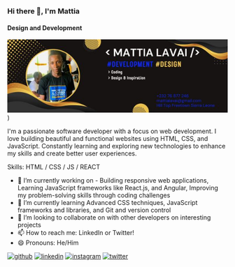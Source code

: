 ### Hi there 👋, I'm Mattia
#### Design and Development
![Design and Development](mattialavai@gmail.com.jpg)
)

I'm a passionate software developer with a focus on web development. I love building beautiful and functional websites using HTML, CSS, and JavaScript. Constantly learning and exploring new technologies to enhance my skills and create better user experiences.

Skills:  HTML / CSS / JS / REACT

- 🔭 I’m currently working on - Building responsive web applications,  Learning JavaScript frameworks like React.js, and Angular, Improving my problem-solving skills through coding challenges 
- 🌱 I’m currently learning Advanced CSS techniques, JavaScript frameworks and libraries, and Git and version control 
- 👯 I’m looking to collaborate on  with other developers on interesting projects 
- 📫 How to reach me: LinkedIn or Twitter! 
- 😄 Pronouns: He/Him 


[<img src='https://cdn.jsdelivr.net/npm/simple-icons@3.0.1/icons/github.svg' alt='github' height='40'>](https://github.com/@mattialavai)  [<img src='https://cdn.jsdelivr.net/npm/simple-icons@3.0.1/icons/linkedin.svg' alt='linkedin' height='40'>](https://www.linkedin.com/in/Mattia/)  [<img src='https://cdn.jsdelivr.net/npm/simple-icons@3.0.1/icons/instagram.svg' alt='instagram' height='40'>](https://www.instagram.com/essentialand1/)  [<img src='https://cdn.jsdelivr.net/npm/simple-icons@3.0.1/icons/twitter.svg' alt='twitter' height='40'>](https://twitter.com/@Essentialand1)  







